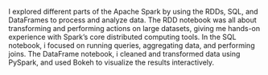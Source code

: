 I explored different parts of the Apache Spark by using the RDDs, SQL, and DataFrames to process and analyze data. 
The RDD notebook was all about transforming and performing actions on large datasets, giving me hands-on experience with Spark’s core distributed computing tools. 
In the SQL notebook, i focused on running queries, aggregating data, and performing joins.
The DataFrame notebook, i cleaned and transformed data using PySpark, and used Bokeh to visualize the results interactively.
